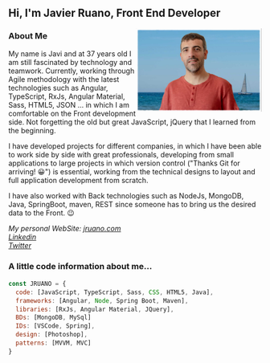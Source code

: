 <h2>Hi, I'm Javier Ruano, Front End Developer</h2>

<img align='right' src="./assets/profile.jpg" width="250">

### About Me

My name is Javi and at 37 years old I am still fascinated by technology and teamwork. Currently, working through Agile methodology with the latest technologies such as Angular, TypeScript, RxJs, Angular Material, Sass, HTML5, JSON ... in which I am comfortable on the Front development side. Not forgetting the old but great JavaScript, jQuery that I learned from the beginning.

I have developed projects for different companies, in which I have been able to work side by side with great professionals, developing from small applications to large projects in which version control ("Thanks Git for arriving! 😀") is essential, working from the technical designs to layout and full application development from scratch.

I have also worked with Back technologies such as NodeJs, MongoDB, Java, SpringBoot, maven, REST since someone has to bring us the desired data to the Front. 😉

<p>
<em>My personal WebSite: <a href="https://www.jruano.com" target="_blank">jruano.com</a></em>
<br/>
<em><a href="https://www.linkedin.com/in/javierruano" target="_blank">Linkedin</a></em>
<br/>
<em><a href="https://twitter.com/jruanofreelance" target="_blank">Twitter</a></em>
</p>

### A little code information about me...  

```javascript
const JRUANO = {
  code: [JavaScript, TypeScript, Sass, CSS, HTML5, Java],
  frameworks: [Angular, Node, Spring Boot, Maven],
  libraries: [RxJs, Angular Material, JQuery],
  BDs: [MongoDB, MySql]
  IDs: [VSCode, Spring],
  design: [Photoshop],
  patterns: [MVVM, MVC]
}
```